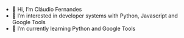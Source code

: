 - 👋 Hi, I’m Cláudio Fernandes
- 👀 I’m interested in developer systems with Python, Javascript and Google Tools
- 🌱 I’m currently learning Python and Google Tools


<!---
MattosFClaudio/MattosFClaudio is a ✨ special ✨ repository because its `README.md` (this file) appears on your GitHub profile.
You can click the Preview link to take a look at your changes.
--->
